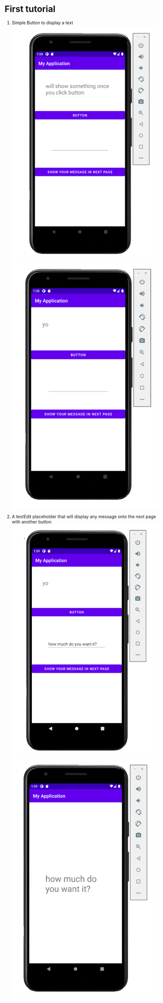 # First tutorial

1. Simple Button to display a text
   ![til](q1.PNG)
   ![til](q2.PNG)

2. A textEdit placeholder that will display any message onto the next page with another button
   ![til](q3.PNG)
   ![til](q4.PNG)
